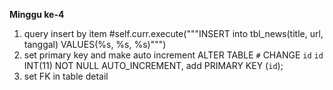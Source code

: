 **Minggu ke-4**

1. query insert by item #self.curr.execute("""INSERT into tbl_news(title, url, tanggal) VALUES(%s, %s, %s)""")
2. set primary key and make auto increment ALTER TABLE `#` CHANGE `id` `id` INT(11) NOT NULL AUTO_INCREMENT, add PRIMARY KEY (`id`);
3. set FK in table detail